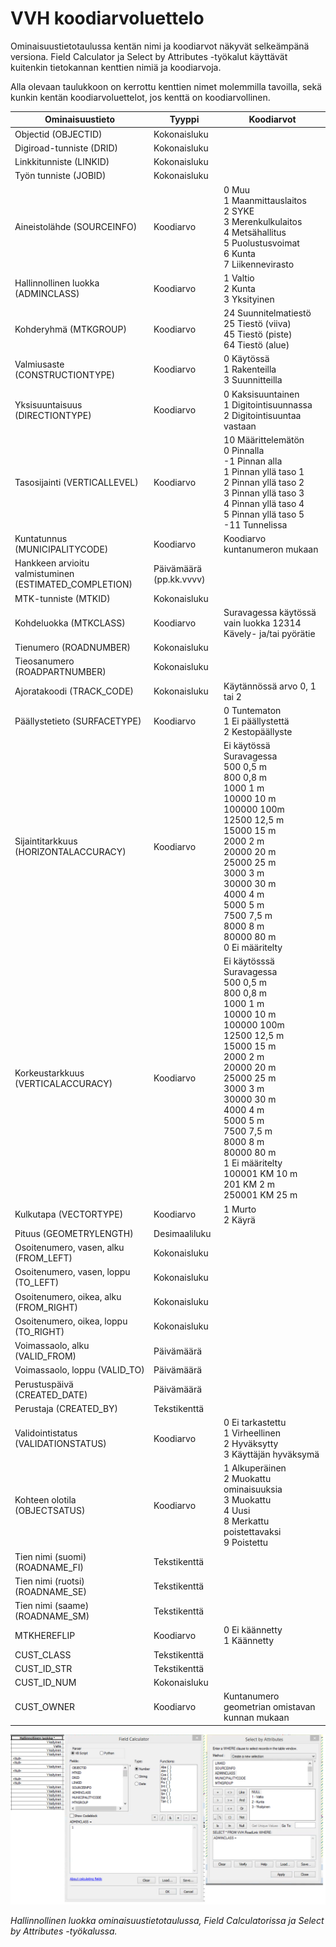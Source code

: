 VVH koodiarvoluettelo
=========================================

Ominaisuustietotaulussa kent&auml;n nimi ja koodiarvot n&auml;kyv&auml;t selke&auml;mp&auml;n&auml; versiona. Field Calculator ja Select by Attributes -ty&ouml;kalut k&auml;ytt&auml;v&auml;t kuitenkin tietokannan kenttien nimi&auml; ja koodiarvoja. 

Alla olevaan taulukkoon on kerrottu kenttien nimet molemmilla tavoilla, sek&auml; kunkin kent&auml;n koodiarvoluettelot, jos kentt&auml; on koodiarvollinen.


|Ominaisuustieto|Tyyppi|Koodiarvot|
|---------------|------|-----------|
|Objectid (OBJECTID)|Kokonaisluku||
|Digiroad-tunniste (DRID)|Kokonaisluku||
|Linkkitunniste (LINKID)|Kokonaisluku||
|Ty&ouml;n tunniste (JOBID)|Kokonaisluku||
|Aineistol&auml;hde (SOURCEINFO)|Koodiarvo|0 Muu<BR>1 Maanmittauslaitos<BR>2 SYKE<BR>3 Merenkulkulaitos<BR>4 Mets&auml;hallitus<BR>5 Puolustusvoimat<BR>6 Kunta<BR>7 Liikennevirasto|
|Hallinnollinen luokka (ADMINCLASS)|Koodiarvo|1 Valtio<BR>2 Kunta<BR>3 Yksityinen|
|Kohderyhm&auml; (MTKGROUP)|Koodiarvo|24 Suunnitelmatiest&ouml;<BR>25 Tiest&ouml; (viiva)<BR>45 Tiest&ouml; (piste)<BR>64 Tiest&ouml; (alue)|
|Valmiusaste (CONSTRUCTIONTYPE)|Koodiarvo|0 K&auml;yt&ouml;ss&auml;<BR>1 Rakenteilla<BR>3 Suunnitteilla|
|Yksisuuntaisuus (DIRECTIONTYPE)|Koodiarvo|0 Kaksisuuntainen<BR>1 Digitointisuunnassa<BR>2 Digitointisuuntaa vastaan|
|Tasosijainti (VERTICALLEVEL)|Koodiarvo|10 M&auml;&auml;rittelem&auml;t&ouml;n<BR>0 Pinnalla<BR>-1 Pinnan alla<BR>1 Pinnan yll&auml; taso 1<BR>2 Pinnan yll&auml; taso 2<BR>3 Pinnan yll&auml; taso 3<BR>4 Pinnan yll&auml; taso 4<BR>5 Pinnan yll&auml; taso 5<BR>-11 Tunnelissa|
|Kuntatunnus (MUNICIPALITYCODE)|Koodiarvo|Koodiarvo kuntanumeron mukaan|
|Hankkeen arvioitu valmistuminen (ESTIMATED_COMPLETION)|P&auml;iv&auml;m&auml;&auml;r&auml; (pp.kk.vvvv)||
|MTK-tunniste (MTKID)|Kokonaisluku||
|Kohdeluokka (MTKCLASS)|Koodiarvo|Suravagessa k&auml;yt&ouml;ss&auml; vain luokka 12314 K&auml;vely- ja/tai py&ouml;r&auml;tie<BR>|
|Tienumero (ROADNUMBER)|Kokonaisluku||
|Tieosanumero (ROADPARTNUMBER)|Kokonaisluku||
|Ajoratakoodi (TRACK_CODE)|Kokonaisluku|K&auml;yt&auml;nn&ouml;ss&auml; arvo 0, 1 tai 2|
|P&auml;&auml;llystetieto (SURFACETYPE)|Koodiarvo|0 Tuntematon<BR>1 Ei p&auml;&auml;llystett&auml;<BR>2 Kestop&auml;&auml;llyste|
|Sijaintitarkkuus (HORIZONTALACCURACY)|Koodiarvo|Ei k&auml;yt&ouml;ss&auml; Suravagessa<BR>500 0,5 m<BR>800 0,8 m<BR>1000 1 m<BR>10000 10 m<BR>100000 100m<BR>12500 12,5 m<BR>15000 15 m<BR>2000 2 m<BR>20000 20 m<BR>25000 25 m<BR>3000 3 m<BR>30000 30 m<BR>4000 4 m<BR>5000 5 m<BR>7500 7,5 m<BR>8000 8 m<BR>80000 80 m<BR>0 Ei m&auml;&auml;ritelty|
|Korkeustarkkuus (VERTICALACCURACY)|Koodiarvo|Ei k&auml;yt&ouml;sss&auml; Suravagessa<BR>500 0,5 m<BR>800 0,8 m<BR>1000 1 m<BR>10000 10 m<BR>100000 100m<BR>12500 12,5 m<BR>15000 15 m<BR>2000 2 m<BR>20000 20 m<BR>25000 25 m<BR>3000 3 m<BR>30000 30 m<BR>4000 4 m<BR>5000 5 m<BR>7500 7,5 m<BR>8000 8 m<BR>80000 80 m<BR>1 Ei m&auml;&auml;ritelty<BR>100001 KM 10 m<BR>201 KM 2 m<BR>250001 KM 25 m|
|Kulkutapa (VECTORTYPE)|Koodiarvo|1 Murto<BR>2 K&auml;yr&auml;|
|Pituus (GEOMETRYLENGTH)|Desimaaliluku||
|Osoitenumero, vasen, alku (FROM_LEFT)|Kokonaisluku||
|Osoitenumero, vasen, loppu (TO_LEFT)|Kokonaisluku||
|Osoitenumero, oikea, alku (FROM_RIGHT)|Kokonaisluku||
|Osoitenumero, oikea, loppu (TO_RIGHT)|Kokonaisluku||
|Voimassaolo, alku (VALID_FROM)|P&auml;iv&auml;m&auml;&auml;r&auml;||
|Voimassaolo, loppu (VALID_TO)|P&auml;iv&auml;m&auml;&auml;r&auml;||
|Perustusp&auml;iv&auml; (CREATED_DATE)|P&auml;iv&auml;m&auml;&auml;r&auml;||
|Perustaja (CREATED_BY)|Tekstikentt&auml;||
|Validointistatus (VALIDATIONSTATUS)|Koodiarvo|0 Ei tarkastettu<BR>1 Virheellinen<BR>2 Hyv&auml;ksytty<BR>3 K&auml;ytt&auml;j&auml;n hyv&auml;ksym&auml;|
|Kohteen olotila (OBJECTSATUS)|Koodiarvo|1 Alkuper&auml;inen<BR>2 Muokattu ominaisuuksia<BR>3 Muokattu<BR>4 Uusi<BR>8 Merkattu poistettavaksi<BR>9 Poistettu|
|Tien nimi (suomi) (ROADNAME_FI)|Tekstikentt&auml;||
|Tien nimi (ruotsi) (ROADNAME_SE)|Tekstikentt&auml;||
|Tien nimi (saame) (ROADNAME_SM)|Tekstikentt&auml;||
|MTKHEREFLIP|Koodiarvo|0 Ei k&auml;&auml;nnetty<BR>1 K&auml;&auml;nnetty|
|CUST_CLASS|Tekstikentt&auml;||
|CUST_ID_STR|Tekstikentt&auml;||
|CUST_ID_NUM|Kokonaisluku||
|CUST_OWNER|Koodiarvo|Kuntanumero geometrian omistavan kunnan mukaan|

![Koodiarvot](k55.png)

_Hallinnollinen luokka ominaisuustietotaulussa, Field Calculatorissa ja Select by Attributes -ty&ouml;kalussa._
